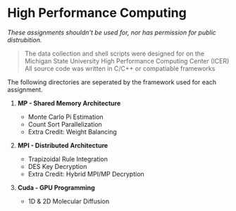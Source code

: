 # High Performance Computing

_These assignments shouldn't be used for, nor has permission for public distrubition._


> The data collection and shell scripts were designed for on the Michigan State University High Performance Computing Center (ICER)
> All source code was written in C/C++ or compatiable frameworks







The following directories are seperated by the framework used for each assignment.


1. __MP - Shared Memory Architecture__
    * Monte Carlo Pi Estimation
    * Count Sort Parallelization
    * Extra Credit: Weight Balancing

2. __MPI - Distributed Architecture__
    * Trapizoidal Rule Integration
    * DES Key Decryption
    * Extra Credit: Hybrid MPI/MP Decryption

3. __Cuda - GPU Programming__
    * 1D & 2D Molecular Diffusion
